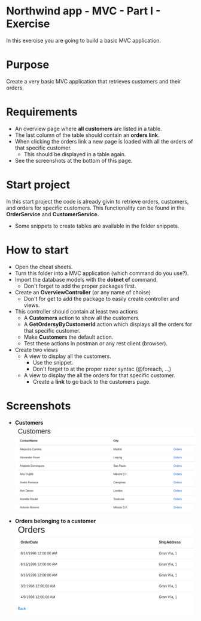 # Northwind app - MVC - Part I - Exercise
In this exercise you are going to build a basic MVC application.

# Purpose
Create a very basic MVC application that retrieves customers and their orders.

# Requirements

- An overview page where **all customers** are listed in a table.
- The last column of the table should contain an **orders link**.
- When clicking the orders link a new page is loaded with all the orders of that specific customer.
  - This should be displayed in a table again.
- See the screenshots at the bottom of this page.

# Start project
In this start project the code is already givin to retrieve orders, customers, and orders for specific customers. 
This functionality can be found in the **OrderService** and **CustomerService.**
- Some snippets to create tables are available in the folder snippets.

# How to start
- Open the cheat sheets.
- Turn this folder into a MVC application (which command do you use?).
- Import the database models with the **dotnet ef** command.
  - Don't forget to add the proper packages first.
- Create an **OverviewController** (or any name of choise)
  - Don't for get to add the package to easily create controller and views.
- This controller should contain at least two actions
  - A **Customers** action to show all the customers
  - A **GetOrdersyByCustomerId** action which displays all the orders for that specific customer.
  - Make **Customers** the default action.
  - Test these actions in postman or any rest client (browser).
- Create two views
  - A view to display all the customers.
    - Use the snippet.
    - Don't forget to at the proper razer syntac (@foreach, ...)
  - A view to display the all the orders for that specific customer.
    - Create a **link** to go back to the customers page.


# Screenshots
- **Customers**
![Customers](customers.png)

- **Orders belonging to a customer**
![Orders belonging to a customer](orders.png)

